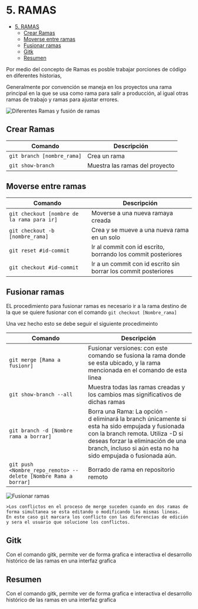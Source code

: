 # 5. RAMAS

- [5. RAMAS](#5-ramas)
  - [Crear Ramas](#crear-ramas)
  - [Moverse entre ramas](#moverse-entre-ramas)
  - [Fusionar ramas](#fusionar-ramas)
  - [Gitk](#gitk)
  - [Resumen](#resumen)


Por medio del concepto de Ramas es posble trabajar porciones de código en diferentes historias,

Generalmente por convención se maneja en los proyectos una rama principal en la que se usa como rama para salir a producción, al igual otras ramas de trabajo y ramas para ajustar errores.

![Diferentes Ramas y fusión de ramas]([/picture/Dibujo2.png](https://github.com/dalejandrohurtadop/PyNotas/blob/main/git/picture/Dibujo2.png) "Diferentes Ramas y fusión de ramas")

## Crear Ramas

| Comando                                    | Descripción                       |
| ------------------------------------------ | --------------------------------- |
| `git branch [nombre_rama]`                 | Crea un rama                      |
| `git show-branch`                          | Muestra las ramas del proyecto    |


## Moverse entre ramas

| Comando                                    | Descripción                                                 |
| ------------------------------------------ | ----------------------------------------------------------- |
| `git checkout [nombre de la rama para ir]` | Moverse a una nueva ramaya creada                           |
| `git checkout -b [nombre_rama]`            | Crea y se mueve a una nueva rama en un solo                 |
| `git reset #id-commit`                     | Ir al commit con id escrito, borrando los commit posteriores |
| `git checkout #id-commit`                  | Ir a un commit con id escrito sin borrar los commit posteriores |


## Fusionar ramas

EL procedimiento para fusionar ramas es necesario ir a la rama destino de la que se quiere fusionar con el comando `git checkout [Nombre_rama]`

Una vez hecho esto se debe seguir el siguiente procedimeinto

| Comando                                                    | Descripción                                                                                                                                                                                                                               |
| ---------------------------------------------------------- | ----------------------------------------------------------------------------------------------------------------------------------------------------------------------------------------------------------------------------------------- |
| `git merge [Rama a fusionr]`                               | Fusionar versiones: con este comando se fusiona la rama donde se esta ubicado, y la rama mencionada en el comando de esta linea                                                                                                           |
| `git show-branch --all`                                    | Muestra todas las ramas creadas y los cambios mas significativos de dichas ramas                                                                                                                                                          |
| `git branch -d [Nombre rama a borrar]` | Borra una Rama: La opción -d eliminará la branch únicamente si esta ha sido empujada y fusionada con la branch remota. Utiliza -D si deseas forzar la eliminación de una branch, incluso si aún esta no ha sido empujada o fusionada aún. |
| `git push <Nombre_repo_remoto> --delete [Nombre Rama a borrar]`                                                           | Borrado de rama en repositorio remoto |

![Fusionar ramas](https://github.com/dalejandrohurtadop/PyNotas/blob/main/git/picture/Dibujo3.png "Fusionar ramas")

    >Los conflictos en el proceso de merge suceden cuando en dos ramas de forma simultanea se esta editando o modificando las mismas lineas.
    En este caso git marcara los conflicto con las diferencias de edición y sera el usuario que solucione los conflictos.


## Gitk

Con el comando gitk, permite ver de forma grafica e interactiva el desarrollo histórico de las ramas en una interfaz grafica


## Resumen

Con el comando gitk, permite ver de forma grafica e interactiva el desarrollo histórico de las ramas en una interfaz grafica